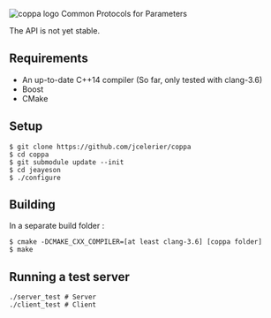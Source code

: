 ![coppa 
logo](https://github.com/jcelerier/coppa/blob/master/logo_new.jpg) 
Common Protocols for Parameters

The API is not yet stable.

## Requirements

* An up-to-date C++14 compiler (So far, only tested with clang-3.6)
* Boost
* CMake

## Setup

    $ git clone https://github.com/jcelerier/coppa
    $ cd coppa
    $ git submodule update --init
    $ cd jeayeson
    $ ./configure

## Building

In a separate build folder : 

    $ cmake -DCMAKE_CXX_COMPILER=[at least clang-3.6] [coppa folder]
    $ make

## Running a test server

    ./server_test # Server
    ./client_test # Client
